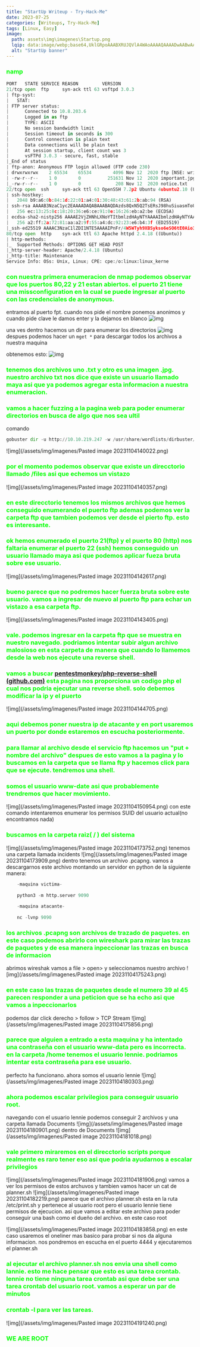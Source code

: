 ```yaml
---
title: "StartUp Writeup - Try-Hack-Me"
date: 2023-07-25
categories: [Writeups, Try-Hack-Me]
tags: [Linux, Easy]
image: 
  path: assets\img\imagenes\Startup.png
  lqip: data:image/webp;base64,UklGRpoAAABXRUJQVlA4WAoAAAAQAAAADwAABwAAQUxQSDIAAAARL0AmbZurmr57yyIiqE8oiG0bejIYEQTgqiDA9vqnsUSI6H+oAERp2HZ65qP/VIAWAFZQOCBCAAAA8AEAnQEqEAAIAAVAfCWkAALp8sF8rgRgAP7o9FDvMCkMde9PK7euH5M1m6VWoDXf2FkP3BqV0ZYbO6NA/VFIAAAA
  alt: "StartUp banner"
---
```

<style>
  h3 {
    color: #00FF00; /* Puedes cambiar "blue" por cualquier color que desees */
  }
</style>
### namp

```python
PORT   STATE SERVICE REASON         VERSION
21/tcp open  ftp     syn-ack ttl 63 vsftpd 3.0.3
| ftp-syst: 
|   STAT: 
| FTP server status:
|      Connected to 10.8.203.6
|      Logged in as ftp
|      TYPE: ASCII
|      No session bandwidth limit
|      Session timeout in seconds is 300
|      Control connection is plain text
|      Data connections will be plain text
|      At session startup, client count was 3
|      vsFTPd 3.0.3 - secure, fast, stable
|_End of status
| ftp-anon: Anonymous FTP login allowed (FTP code 230)
| drwxrwxrwx    2 65534    65534        4096 Nov 12  2020 ftp [NSE: writeable]
| -rw-r--r--    1 0        0          251631 Nov 12  2020 important.jpg
|_-rw-r--r--    1 0        0             208 Nov 12  2020 notice.txt
22/tcp open  ssh     syn-ack ttl 63 OpenSSH 7.2p2 Ubuntu 4ubuntu2.10 (Ubuntu Linux; protocol 2.0)
| ssh-hostkey: 
|   2048 b9:a6:0b:84:1d:22:01:a4:01:30:48:43:61:2b:ab:94 (RSA)
| ssh-rsa AAAAB3NzaC1yc2EAAAADAQABAAABAQDAzds8QxN5Q2TsERsJ98huSiuasmToUDi9JYWVegfTMV4Fn7t6/2ENm/9uYblUv+pLBnYeGo3XQGV23foZIIVMlLaC6ulYwuDOxy6KtHauVMlPRvYQd77xSCUqcM1ov9d00Y2y5eb7S6E7zIQCGFhm/jj5ui6bcr6wAIYtfpJ8UXnlHg5f/mJgwwAteQoUtxVgQWPsmfcmWvhreJ0/BF0kZJqi6uJUfOZHoUm4woJ15UYioryT6ZIw/ORL6l/LXy2RlhySNWi6P9y8UXrgKdViIlNCun7Cz80Cfc16za/8cdlthD1czxm4m5hSVwYYQK3C7mDZ0/jung0/AJzl48X1
|   256 ec:13:25:8c:18:20:36:e6:ce:91:0e:16:26:eb:a2:be (ECDSA)
| ecdsa-sha2-nistp256 AAAAE2VjZHNhLXNoYTItbmlzdHAyNTYAAAAIbmlzdHAyNTYAAABBBOKJ0cuq3nTYxoHlMcS3xvNisI5sKawbZHhAamhgDZTM989wIUonhYU19Jty5+fUoJKbaPIEBeMmA32XhHy+Y+E=
|   256 a2:ff:2a:72:81:aa:a2:9f:55:a4:dc:92:23:e6:b4:3f (ED25519)
|_ssh-ed25519 AAAAC3NzaC1lZDI1NTE5AAAAIPnFr/4W5WTyh9XBSykso6eSO6tE0Aio3gWM8Zdsckwo
80/tcp open  http    syn-ack ttl 63 Apache httpd 2.4.18 ((Ubuntu))
| http-methods: 
|_  Supported Methods: OPTIONS GET HEAD POST
|_http-server-header: Apache/2.4.18 (Ubuntu)
|_http-title: Maintenance
Service Info: OSs: Unix, Linux; CPE: cpe:/o:linux:linux_kerne
```

### con nuestra primera enumeracion de nmap podemos observar que los puertos 80,22 y 21 estan abiertos. el puerto 21 tiene una missconfiguration en la cual se puede ingresar al puerto con las credenciales de anonymous. 

entramos al puerto fpt. cuando nos pide el nombre ponemos anonimos y cuando pide clave le damos enter y la dejamos en blanco
![img](/assets/img/imagenes/2023-11-04_13-45.png)

una ves dentro hacemos un dir para enumerar los directorios
![img](/assets/img/imagenes/2023-11-04_13-50.png)
despues podemos hacer un `mget *` para descargar todos los archivos a nuestra maquina

obtenemos esto:
![img](/assets/img/imagenes/2023-11-04_13-55.png)

### tenemos dos archivos uno .txt y otro es una imagen .jpg. nuestro archivo txt nos dice que existe un usuario llamado maya asi que ya podemos agregar esta informacion a nuestra enumeracion.


### vamos a hacer fuzzing a la pagina web para poder enumerar directorios en busca de algo que nos sea ultil

comando
```python
gobuster dir -u http://10.10.219.247 -w /usr/share/wordlists/dirbuster/directory-list-2.3-medium.txt
```

![img](/assets/img/imagenes/Pasted image 20231104140022.png)

### por el momento podemos observar que existe un direcctorio llamado /files asi que echemos un vistazo

![img](/assets/img/imagenes/Pasted image 20231104140357.png)

### en este direcctorio tenemos los mismos archivos que hemos conseguido enumerando el puerto ftp ademas podemos ver la carpeta ftp que tambien podemos ver desde el pierto ftp. esto es interesante.

### ok hemos enumerado el puerto 21(ftp) y el puerto 80 (http) nos faltaria enumerar el puerto 22 (ssh) hemos conseguido un usuario llamado maya asi que podemos aplicar fueza bruta sobre ese usuario.

![img](/assets/img/imagenes/Pasted image 20231104142617.png)

### bueno parece que no podremos hacer fuerza bruta sobre este usuario. vamos a ingresar de nuevo al puerto ftp para echar un vistazo a esa carpeta ftp.

![img](/assets/img/imagenes/Pasted image 20231104143405.png)

### vale. podemos ingresar en la carpeta ftp que se muestra en nuestro navegado. podriamos intentar subir algun archivo malosioso en esta carpeta de manera que cuando lo llamemos desde la web nos ejecute una reverse shell.

### vamos a buscar [pentestmonkey/php-reverse-shell (github.com)](https://github.com/pentestmonkey/php-reverse-shell) esta pagina nos proporciona un codigo php el cual nos podria ejecutar una reverse shell. solo debemos modificar la ip y el puerto

![img](/assets/img/imagenes/Pasted image 20231104144705.png)
### aqui debemos poner nuestra ip de atacante y en port usaremos un puerto por donde estaremos en escucha posteriormente.

### para llamar al archivo desde el servicio ftp hacemos un "put + nombre del archivo" despues de esto vamos a la pagina y lo buscamos en la carpeta que se llama ftp y hacemos click para que se ejecute. tendremos una shell.

### somos el usuario www-date asi que probablemente trendremos que hacer movimiento.

![img](/assets/img/imagenes/Pasted image 20231104150954.png)
con este comando intentaremos enumerar los permisos SUID del usuario actual(no encontramos nada)

### buscamos en la carpeta raiz( / ) del sistema 
![img](/assets/img/imagenes/Pasted image 20231104173752.png)
tenemos una carpeta llamada incidents
![img](/assets/img/imagenes/Pasted image 20231104173909.png)
dentro tenemos un archivo .pcapng. vamos a descargarnos este archivo montando un servidor en python de la siguiente manera:

```python
	-maquina victima-
	
	python3 -m http.server 9090
	
	-maquina atacante-
	
	nc -lvnp 9090
```

### los archivos .pcapng son archivos de trazado de paquetes. en este caso podemos abrirlo con wireshark para mirar las trazas de paquetes y de esa manera inpeccionar las trazas en busca de informacion

abrimos wireshak vamos a file > open> y seleccionamos nuestro archivo
![img](/assets/img/imagenes/Pasted image 20231104175243.png)

### en este caso las trazas de paquetes desde el numero 39 al 45 parecen responder a una peticion que se ha echo asi que vamos a inpeccionarlos

podemos dar click derecho > follow > TCP Stream
![img](/assets/img/imagenes/Pasted image 20231104175856.png)

### parece que alguien a entrado a esta maquina y ha intentado una contraseña con el usuario www-data pero es incorrecta. en la carpeta /home tenemos el usuario lennie. podriamos intentar esta contraseña para ese usuario.

perfecto ha funcionano. ahora somos el usuario lennie
![img](/assets/img/imagenes/Pasted image 20231104180303.png)

### ahora podemos escalar privilegios para conseguir usuario root.

navegando con el usuario lennie podemos conseguir 2 archivos y una carpeta llamada Documents
![img](/assets/img/imagenes/Pasted image 20231104180901.png)
dentro de Documents
![img](/assets/img/imagenes/Pasted image 20231104181018.png)

### vale primero miraremos en el direcctorio scripts porque realmente es raro tener eso asi que podria ayudarnos a escalar privilegios

![img](/assets/img/imagenes/Pasted image 20231104181906.png)
vamos a ver los permisos de estos archuvos y tambien vamos hacer un cat de planner.sh
![img](/assets/img/imagenes/Pasted image 20231104182219.png)
parece que el archivo planner.sh esta en la ruta /etc/print.sh y pertenece al usuario root pero el usuario lennie tiene permisos de ejecucion. asi que vamos a editar este archivo para poder conseguir una bash como el dueño del archivo. en este caso root

![img](/assets/img/imagenes/Pasted image 20231104183858.png)
en este caso usaremos el oneliner mas basico para probar si nos da alguna informacion. nos pondremos en escucha en el puerto 4444 y ejecutaremos el planner.sh

### al ejecutar el archivo planner.sh nos envia una shell como lannie. esto me hace pensar que esto es una tarea crontab. lennie no tiene ninguna tarea crontab asi que debe ser una tarea crontab del usuario root. vamos a esperar un par de minutos

### crontab -l para ver las tareas.
![img](/assets/img/imagenes/Pasted image 20231104191240.png)

### WE ARE ROOT